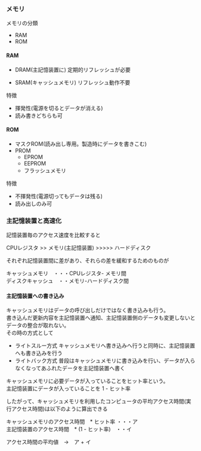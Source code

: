 ### メモリ


メモリの分類

- RAM
- ROM

#### RAM
- DRAM(主記憶装置に)
定期的リフレッシュが必要

- SRAM(キャッシュメモリ)
リフレッシュ動作不要


特徴

- 揮発性(電源を切るとデータが消える)
- 読み書きどちらも可

#### ROM

- マスクROM(読み出し専用。製造時にデータを書きこむ)
- PROM
  * EPROM
  * EEPROM
  * フラッシュメモリ
  
 特徴
 
 - 不揮発性(電源切ってもデータは残る)
 - 読み出しのみ可
 
 
 ### 主記憶装置と高速化
 
 記憶装置毎のアクセス速度を比較すると  
 
 CPUレジスタ >> メモリ(主記憶装置) >>>>> ハードディスク  
 
 それぞれ記憶装置間に差があり、それらの差を緩和するためのものが  
 
 キャッシュメモリ　・・・CPUレジスタ- メモリ間  
 ディスクキャッシュ　・・メモリ-ハードディスク間


#### 主記憶装置への書き込み

キャッシュメモリはデータの呼び出しだけではなく書き込みも行う。  
書き込んだ更新内容を主記憶装置へ通知、主記憶装置側のデータも変更しないとデータの整合が取れない。  
その時の方式として

- ライトスルー方式
キャッシュメモリへ書き込みへ行うと同時に、主記憶装置へも書き込みを行う
- ライトバック方式
普段はキャッシュメモリに書き込みを行い、データが入らなくなってあふれたデータを主記憶装置へ書く

キャッシュメモリに必要データが入っていることをヒット率という。  
主記憶装置にデータが入っていることを 1 - ヒット率

したがって、キャッシュメモリを利用したコンピュータの平均アクセス時間(実行アクセス時間)は以下のように算出できる  

キャッシュメモリのアクセス時間　* ヒット率 ・・・ア  
主記憶装置のアクセス時間　* (1 - ヒット率)　・・イ

アクセス時間の平均値　→　ア + イ
